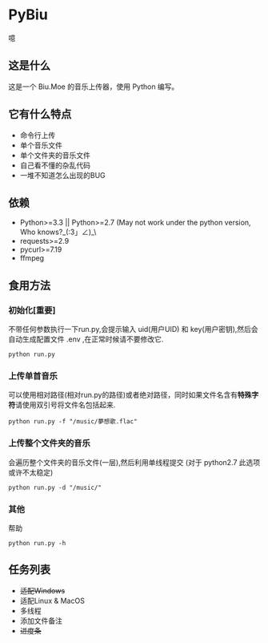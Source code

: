 # PyBiu
噫

## 这是什么
这是一个 Biu.Moe 的音乐上传器，使用 Python 编写。

## 它有什么特点
* 命令行上传 
 * 单个音乐文件
 * 单个文件夹的音乐文件
* 自己看不懂的杂乱代码
* 一堆不知道怎么出现的BUG

## 依赖

* Python>=3.3 || Python>=2.7 (May not work under the python version, Who knows?\_(:3」∠)\_\
* requests>=2.9
* pycurl>=7.19
* ffmpeg

## 食用方法

### 初始化[重要]
不带任何参数执行一下run.py,会提示输入 uid(用户UID) 和 key(用户密钥),然后会自动生成配置文件 .env ,在正常时候请不要修改它.

    python run.py
   

### 上传单首音乐
可以使用相对路径(相对run.py的路径)或者绝对路径，同时如果文件名含有**特殊字符**请使用双引号将文件名包括起来.

    python run.py -f "/music/夢想歌.flac"


### 上传整个文件夹的音乐
会遍历整个文件夹的音乐文件(一层),然后利用单线程提交 (对于 python2.7 此选项或许不太稳定)

    python run.py -d "/music/"
    

### 其他
帮助

    python run.py -h
    

## 任务列表
* ~~适配Windows~~ 
* 适配Linux & MacOS
* 多线程
* 添加文件备注
* ~~进度条~~
